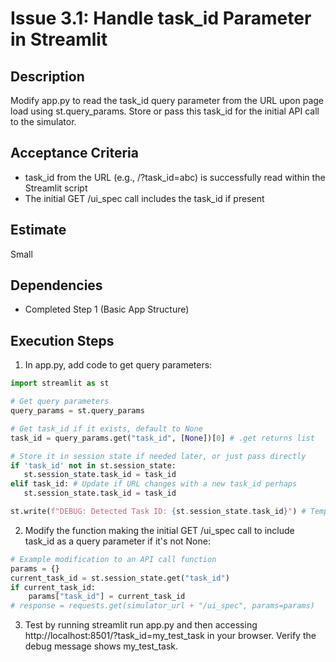 # Issue 3.1: Handle task_id Parameter in Streamlit

## Description
Modify app.py to read the task_id query parameter from the URL upon page load using st.query_params. Store or pass this task_id for the initial API call to the simulator.

## Acceptance Criteria
- task_id from the URL (e.g., /?task_id=abc) is successfully read within the Streamlit script
- The initial GET /ui_spec call includes the task_id if present

## Estimate
Small

## Dependencies
- Completed Step 1 (Basic App Structure)

## Execution Steps
1. In app.py, add code to get query parameters:
```python
import streamlit as st

# Get query parameters
query_params = st.query_params

# Get task_id if it exists, default to None
task_id = query_params.get("task_id", [None])[0] # .get returns list

# Store it in session state if needed later, or just pass directly
if 'task_id' not in st.session_state:
   st.session_state.task_id = task_id
elif task_id: # Update if URL changes with a new task_id perhaps
   st.session_state.task_id = task_id

st.write(f"DEBUG: Detected Task ID: {st.session_state.task_id}") # Temporary debug
```

2. Modify the function making the initial GET /ui_spec call to include task_id as a query parameter if it's not None:
```python
# Example modification to an API call function
params = {}
current_task_id = st.session_state.get("task_id")
if current_task_id:
    params["task_id"] = current_task_id
# response = requests.get(simulator_url + "/ui_spec", params=params)
```

3. Test by running streamlit run app.py and then accessing http://localhost:8501/?task_id=my_test_task in your browser. Verify the debug message shows my_test_task.
